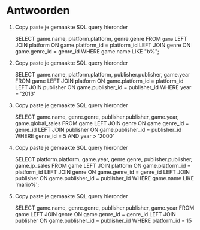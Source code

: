# Antwoorden

1. Copy paste je gemaakte SQL query hieronder

   SELECT game.name, platform.platform, genre.genre FROM `game`
    LEFT JOIN platform ON game.platform_id = platform_id
    LEFT JOIN genre ON game.genre_id = genre_id
    WHERE game.name LIKE "b%";

2. Copy paste je gemaakte SQL query hieronder

    SELECT game.name, platform.platform, publisher.publisher, game.year FROM game 
    LEFT JOIN platform ON game.platform_id = platform_id 
    LEFT JOIN publisher ON game.publisher_id = publisher_id 
    WHERE year = '2013'

3. Copy paste je gemaakte SQL query hieronder

    SELECT game.name, genre.genre, publisher.publisher, game.year, game.global_sales FROM game
    LEFT JOIN genre ON game.genre_id = genre_id
    LEFT JOIN publisher ON game.publisher_id = publisher_id
    WHERE genre_id = 5 AND year > '2000'

4. Copy paste je gemaakte SQL query hieronder

    SELECT platform.platform, game.year, genre.genre, publisher.publisher, game.jp_sales FROM game
    LEFT JOIN platform ON game.platform_id = platform_id
    LEFT JOIN genre ON game.genre_id = genre_id
    LEFT JOIN publisher ON game.publisher_id = publisher_id
    WHERE game.name LIKE 'mario%';

5. Copy paste je gemaakte SQL query hieronder
   
    SELECT game.name, genre.genre, publisher.publisher, game.year FROM game 
    LEFT JOIN genre ON game.genre_id = genre_id 
    LEFT JOIN publisher ON game.publisher_id = publisher_id 
    WHERE platform_id = 15